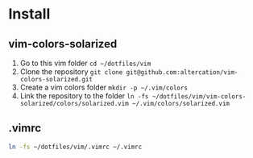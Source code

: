 # Install

## vim-colors-solarized
1. Go to this vim folder `cd ~/dotfiles/vim`
1. Clone the repository `git clone git@github.com:altercation/vim-colors-solarized.git`
1. Create a vim colors folder `mkdir -p ~/.vim/colors`
1. Link the repository to the folder `ln -fs ~/dotfiles/vim/vim-colors-solarized/colors/solarized.vim ~/.vim/colors/solarized.vim`

## .vimrc
```bash
ln -fs ~/dotfiles/vim/.vimrc ~/.vimrc
```
